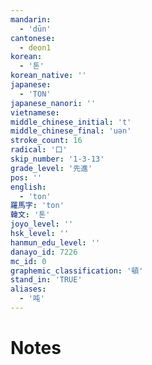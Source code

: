 ```yaml
---
mandarin:
  - 'dūn'
cantonese:
  - deon1
korean:
  - '톤'
korean_native: ''
japanese:
  - 'TON'
japanese_nanori: ''
vietnamese:
middle_chinese_initial: 't'
middle_chinese_final: 'uən'
stroke_count: 16
radical: '口'
skip_number: '1-3-13'
grade_level: '先進'
pos: ''
english:
  - 'ton'
羅馬字: 'ton'
韓文: '톤'
joyo_level: ''
hsk_level: ''
hanmun_edu_level: ''
danayo_id: 7226
mc_id: 0
graphemic_classification: '頓'
stand_in: 'TRUE'
aliases:
  - '吨'
---
```


# Notes
